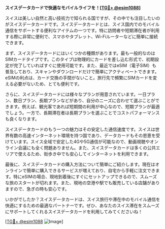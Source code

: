 **スイスデータカードで快適なモバイルライフを！[[TG💪+ @esim1088](https://t.me/s/esim1088)]**

スイスは美しい自然と高い技術力で知られる国ですが、その中でも注目したいのがスイスデータカードです。スイスデータカードとは、スイス国内でのモバイル通信をサポートする便利なアイテムの一つです。特に訪問者や短期滞在者が利用する際に非常に便利で、スマホやタブレット、Wi-Fiルーターなどに簡単に接続できます。

まず、スイスデータカードにはいくつかの種類があります。最も一般的なのはSIMカードタイプです。このタイプは物理的にカードを差し込む形式で、初期設定が完了していればすぐに使用可能です。また、最近ではeSIM（電子SIM）も普及しており、スキャンやダウンロードだけで簡単にアクティベートできます。eSIMの利点は、カード交換の手間がないこと。旅行先で頻繁にSIMカードを変える必要がないため、とても便利です。

さらに、スイスデータカードには様々なプランが用意されています。一日プラン、数日プラン、長期プランなどがあり、自分のニーズに合わせて選ぶことができます。例えば、観光客であれば短期間の利用が中心なので、短期プランが最適でしょう。一方で、長期滞在者は長期プランを選ぶことでコストパフォーマンスも良くなります。

スイスデータカードのもう一つの魅力はその安定した通信速度です。スイスは世界有数の高速インターネット環境を持つ国であり、データカードもその恩恵を受けています。スイス全域で安定した4Gや5G通信が可能なので、動画視聴やオンライン会議にも全く問題ありません。また、スイスデータカードは多くの公共エリアで使えるため、街歩き中でも安心してインターネットを利用できます。

最後に、スイスデータカードの購入方法について簡単にご紹介します。現在はオンラインで簡単に購入できるサービスが増えており、自宅から手軽に注文できます。特にeSIMの場合、現地到着後にすぐにセットアップできるので、スムーズな旅のスタートが切れます。また、現地の空港や駅でも販売している店舗がありますので、急ぎの時も安心です。

いかがでしたか？スイスデータカードは、スイス旅行や滞在中のモバイル通信を快適にするための最適なパートナーです。ぜひ、あなたのスイス滞在をスムーズにサポートしてくれるスイスデータカードを利用してみてくださいね！

[[TG💪+ @esim1088](https://t.me/s/esim1088) ![Image](https://i.postimg.cc/Y0z9fWf4/image.png)]